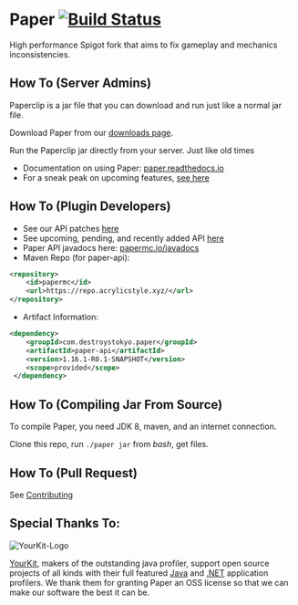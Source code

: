 Paper [![Build Status](https://ci.acrylicstyle.xyz/job/Paper-1.16/badge/icon)](https://ci.acrylicstyle.xyz/job/Paper-1.16/)
===========

High performance Spigot fork that aims to fix gameplay and mechanics inconsistencies.

<!--
**Support and Project Discussion:**
 - [IRC](https://irc.spi.gt/iris/?channels=paper) or [Discord](https://discord.gg/papermc)
-->

How To (Server Admins)
------
Paperclip is a jar file that you can download and run just like a normal jar file.

Download Paper from our [downloads page](https://ci.acrylicstyle.xyz/job/Paper-1.16/).

Run the Paperclip jar directly from your server. Just like old times

  * Documentation on using Paper: [paper.readthedocs.io](https://paper.readthedocs.io/)
  * For a sneak peak on upcoming features, [see here](https://github.com/PaperMC/Paper/projects)

How To (Plugin Developers)
------
 * See our API patches [here](Spigot-API-Patches)
 * See upcoming, pending, and recently added API [here](https://github.com/PaperMC/Paper/projects/6)
 * Paper API javadocs here: [papermc.io/javadocs](https://papermc.io/javadocs/)
 * Maven Repo (for paper-api):
```xml
<repository>
    <id>papermc</id>
    <url>https://repo.acrylicstyle.xyz/</url>
</repository>
```
 * Artifact Information:
```xml
<dependency>
    <groupId>com.destroystokyo.paper</groupId>
    <artifactId>paper-api</artifactId>
    <version>1.16.1-R0.1-SNAPSHOT</version>
    <scope>provided</scope>
 </dependency>
 ```

How To (Compiling Jar From Source)
------
To compile Paper, you need JDK 8, maven, and an internet connection.

Clone this repo, run `./paper jar` from *bash*, get files.

How To (Pull Request)
------
See [Contributing](CONTRIBUTING.md)

Special Thanks To:
-------------

![YourKit-Logo](https://www.yourkit.com/images/yklogo.png)

[YourKit](https://www.yourkit.com/), makers of the outstanding java profiler, support open source projects of all kinds with their full featured [Java](https://www.yourkit.com/java/profiler/index.jsp) and [.NET](https://www.yourkit.com/.net/profiler/index.jsp) application profilers. We thank them for granting Paper an OSS license so that we can make our software the best it can be.
